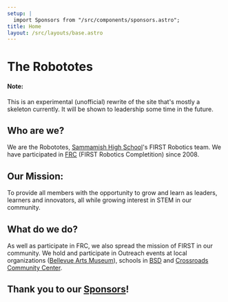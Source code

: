 ```yaml
---
setup: |
  import Sponsors from "/src/components/sponsors.astro";
title: Home
layout: /src/layouts/base.astro
---
```


# The Robototes

#### Note:

This is an experimental (unofficial) rewrite of the site that's mostly a skeleton currently. It will be shown to leadership some time in the future.

## Who are we?

We are the Robototes, [Sammamish High School](https://bsd405.org/sammamish)'s FIRST Robotics team. We have participated in [FRC](https://firstinspires.org/robotics/frc) (FIRST Robotics Completition) since 2008.

## Our Mission:

To provide all members with the opportunity to grow and learn as leaders, learners and innovators, all while growing interest in STEM in our community.

## What do we do?

As well as participate in FRC, we also spread the mission of FIRST in our community. We hold and participate in Outreach events at local organizations ([Bellevue Arts Museum](https://bellevuearts.org)), schools in [BSD](https://bsd405.org) and [Crossroads Community Center](https://bellevuewa.gov/city-government/departments/parks/community-centers/crossroads).

## Thank you to our [Sponsors](/about/sponsors/)!

<Sponsors />
